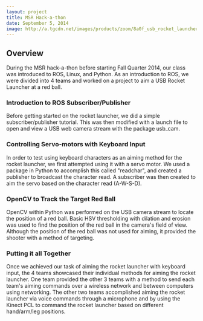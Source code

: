 ```yaml
---
layout: project
title: MSR Hack-a-thon
date: September 5, 2014
image: http://a.tgcdn.net/images/products/zoom/8a0f_usb_rocket_launcher.jpg
---
```


## Overview
During the MSR hack-a-thon before starting Fall Quarter 2014, our class was introduced to ROS, Linux, and Python. As an introduction to ROS, we were divided into 4 teams and worked on a project to aim a USB Rocket Launcher at a red ball.

### Introduction to ROS Subscriber/Publisher
Before getting started on the rocket launcher, we did a simple subscriber/publisher tutorial. This was then modified with a launch file to open and view a USB web camera stream with the package usb_cam.

### Controlling Servo-motors with Keyboard Input
In order to test using keyboard characters as an aiming method for the rocket launcher, we first attempted using it with a servo motor. We used a package in Python to accomplish this called "readchar", and created a publisher to broadcast the character read. A subscriber was then created to aim the servo based on the character read (A-W-S-D). 

### OpenCV to Track the Target Red Ball
OpenCV within Python was performed on the USB camera stream to locate the position of a red ball. Basic HSV thresholding with dilation and erosion was used to find the position of the red ball in the camera's field of view. Although the position of the red ball was not used for aiming, it provided the shooter with a method of targeting.

### Putting it all Together
Once we achieved our task of aiming the rocket launcher with keyboard input, the 4 teams showcased their individual methods for aiming the rocket launcher. One team provided the other 3 teams with a method to send each team's aiming commands over a wireless network and between computers using networking. The other two teams accomplished aiming the rocket launcher via voice commands through a microphone and by using the Kinect PCL to command the rocket launcher based on different hand/arm/leg positions.
